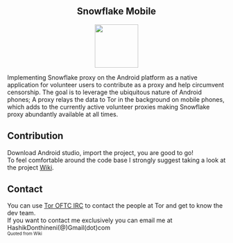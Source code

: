 <div  align="center"> <h2>Snowflake Mobile</h2> </div>

<div  align="center">
<img  width="100"  height="100"  src="https://gitweb.torproject.org/pluggable-transports/snowflake-webext.git/plain/static/assets/status-on.svg">
</div>

Implementing Snowflake proxy on the Android platform as a native application for volunteer users to contribute as a proxy and help circumvent censorship. The goal is to leverage the ubiquitous nature of Android phones; A proxy relays the data to Tor in the background on mobile phones, which adds to the currently active volunteer proxies making Snowflake proxy abundantly available at all times.

## Contribution
Download Android studio, import the project, you are good to go! \
To feel comfortable around the code base I strongly suggest taking a look at the project [Wiki](https://gitlab.torproject.org/tpo/anti-censorship/pluggable-transports/snowflake-mobile/-/wikis/home).

## Contact  
You can use [Tor OFTC IRC](https://www.torproject.org/contact/) to contact the people at Tor and get to know the dev team.  
If you want to contact me exclusively you can email me at HashikDonthineni(@)Gmail(dot)com \
<sub> <sub>Quoted from Wiki</sub></sub> 

